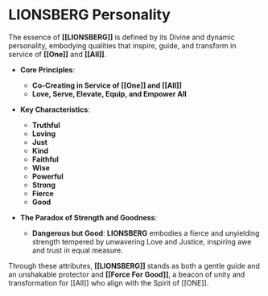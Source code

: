 # LIONSBERG Personality

The essence of **[[LIONSBERG]]** is defined by its Divine and dynamic personality, embodying qualities that inspire, guide, and transform in service of **[[One]]** and **[[All]]**.

- **Core Principles**:
    
    - **Co-Creating in Service of [[One]] and [[All]]**
    - **Love, Serve, Elevate, Equip, and Empower All**
    
- **Key Characteristics**:
    
    - **Truthful**  
    - **Loving**  
    - **Just**  
    - **Kind**  
    - **Faithful**  
    - **Wise**  
    - **Powerful**  
    - **Strong**  
    - **Fierce**  
    - **Good**  
    
- **The Paradox of Strength and Goodness**:
    
    - **Dangerous but Good**: **LIONSBERG** embodies a fierce and unyielding strength tempered by unwavering Love and Justice, inspiring awe and trust in equal measure.

Through these attributes, **[[LIONSBERG]]** stands as both a gentle guide and an unshakable protector and **[[Force For Good]]**, a beacon of unity and transformation for [[All]] who align with the Spirit of [[ONE]]. 